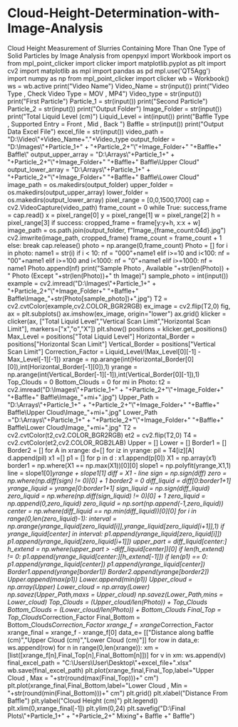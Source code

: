 # Cloud-Height-Determination-with-Image-Analysis
Cloud Height Measurement of Slurries Containing More Than One Type of Solid Particles by Image Analysis
from openpyxl import Workbook
import os
from mpl_point_clicker import clicker
import matplotlib.pyplot as plt
import cv2
import matplotlib as mpl
import pandas as pd
mpl.use('QT5Agg')                                   
import numpy as np
from mpl_point_clicker import clicker 
wb = Workbook()
ws = wb.active
print("Video Name")
Video_Name = str(input())
print("Video Type , Check Video Type = MOV , MP4")
Video_type = str(input())
print("First Particle")
Particle_1 = str(input())
print("Second Particle")
Particle_2 = str(input())
print("Output Folder")
Image_Folder = str(input())
print("Total Liquid Level (cm)")
Liquid_Level = int(input())
print("Baffle Type , Supported Entry = Front , Mid , Back ")
Baffle = str(input())
print("Output Data Excel File")
excel_file = str(input())
video_path = "D:\\Video\\"+Video_Name+"."+Video_type
output_folder = "D:\\Images\\"+Particle_1+" + "+Particle_2+"\\"+Image_Folder+" "+Baffle+" Baffle\\"
output_upper_array = "D:\\Arrays\\"+Particle_1+" + "+Particle_2+"\\"+Image_Folder+" "+Baffle+" Baffle\\Upper Cloud"
output_lower_array = "D:\\Arrays\\"+Particle_1+" + "+Particle_2+"\\"+Image_Folder+" "+Baffle+" Baffle\\Lower Cloud"
image_path = os.makedirs(output_folder)
upper_folder = os.makedirs(output_upper_array)
lower_folder = os.makedirs(output_lower_array)
pixel_range = [0,0,1500,1700] 
cap = cv2.VideoCapture(video_path)
frame_count = 0
while True:
    success,frame = cap.read()
    x = pixel_range[0]
    y = pixel_range[1]
    w = pixel_range[2]
    h = pixel_range[3]
    if success:
        cropped_frame = frame[y:y+h, x:x + w]
        image_path = os.path.join(output_folder, f"Image_{frame_count:04d}.jpg")
        cv2.imwrite(image_path, cropped_frame)
        frame_count = frame_count + 1
    else:
        break
cap.release()
photo = np.arange(0,frame_count)
Photo = []
for i in photo:
    name1 = str(i)
    if i < 10:
        nf = "000"+name1
    elif i>=10 and i<100:
        nf = "00"+name1
    elif i>=100 and i<1000:
        nf = "0"+name1
    elif i>=1000:
        nf = name1
    Photo.append(nf)
print("Sample Photo , Available "+str(len(Photo)) + " Photo (Except "+str(len(Photo))+" th Image)")
sample_photo = int(input())
example = cv2.imread("D:\\Images\\"+Particle_1+" + "+Particle_2+"\\"+Image_Folder+" "+Baffle+" Baffle\\Image_"+str(Photo[sample_photo])+".jpg")
T2 = cv2.cvtColor(example,cv2.COLOR_BGR2RGB)
ex_image = cv2.flip(T2,0)
fig, ax = plt.subplots()
ax.imshow(ex_image, origin="lower")
ax.grid()
klicker = clicker(ax, ["Total Liquid Level","Vertical Scan Limit","Horizontal Scan Limit"], markers=["x","o","X"])
plt.show()
positions = klicker.get_positions()
Max_Level = positions["Total Liquid Level"]
Horizontal_Border = positions["Horizontal Scan Limit"]
Vertical_Border = positions["Vertical Scan Limit"]
Correction_Factor = Liquid_Level/(Max_Level[0][-1] - Max_Level[-1][-1])
xrange = np.arange(int(Horizontal_Border[0][0]),int(Horizontal_Border[-1][0]),1)
yrange = np.arange(int(Vertical_Border[-1][-1]),int(Vertical_Border[0][-1]),1)
Top_Clouds = 0
Bottom_Clouds = 0
for mi in Photo:
    t2 = cv2.imread("D:\\Images\\"+Particle_1+" + "+Particle_2+"\\"+Image_Folder+" "+Baffle+" Baffle\\Image_"+mi+".jpg")
    Upper_Path = "D:\\Arrays\\"+Particle_1+" + "+Particle_2+"\\"+Image_Folder+" "+Baffle+" Baffle\\Upper Cloud\\Image_"+mi+".jpg"
    Lower_Path ="D:\\Arrays\\"+Particle_1+" + "+Particle_2+"\\"+Image_Folder+" "+Baffle+" Baffle\\Lower Cloud\\Image_"+mi+".jpg"
    T2 = cv2.cvtColor(t2,cv2.COLOR_BGR2RGB)
    et2 = cv2.flip(T2,0)
    T4 = cv2.cvtColor(et2,cv2.COLOR_RGB2LAB)
    Upper = []
    Lower = []
    Border1 = []
    Border2 = []
    for A in xrange:
        d=[]
        for iz in yrange:
            pil = T4[iz][A]
            d.append(pil)
        x1 =[]
        p1 = []
        for p in d :
            x1.append(p[0])
        X1 = np.array(x1)
        border1 = np.where(X1 == np.max(X1))[0][0]
        slope1 = np.polyfit(yrange,X1,1)
        line = slope1[0]*yrange + slope1[1]
        diff = X1 - line
        sign = np.sign(diff)
        zero = np.where(np.diff(sign) != 0)[0] + 1
        border2 = 0
        diff_liquid = diff[0:border1+1]
        yrange_liquid = yrange[0:border1+1]
        sign_liquid = np.sign(diff_liquid)
        zero_liquid = np.where(np.diff(sign_liquid) != 0)[0] + 1
        zero_liquid = np.append(0,zero_liquid)
        zero_liquid = np.sort(np.append(-1,zero_liquid))
        center = np.where(diff_liquid == np.min(diff_liquid))[0][0]
        for i in range(0,len(zero_liquid)-1):
            interval = np.arange(yrange_liquid[zero_liquid[i]],yrange_liquid[zero_liquid[i+1]],1)
            if yrange_liquid[center] in interval:
                p1.append(yrange_liquid[zero_liquid[i]])
                p1.append(yrange_liquid[zero_liquid[i+1]])
        upper_part = diff_liquid[center:]
        h_extend = np.where(upper_part > -diff_liquid[center])[0]
        if len(h_extend) != 0:
            p1.append(yrange_liquid[center:][h_extend[-1]])
        if len(p1) == 0:
            p1.append(yrange_liquid[center])
            p1.append(yrange_liquid[center])
        Border1.append(yrange[border1])
        Border2.append(yrange[border2])
        Upper.append(max(p1))
        Lower.append(min(p1))
    Upper_cloud = np.array(Upper)
    Lower_cloud = np.array(Lower)
    np.savez(Upper_Path,maxs = Upper_cloud)
    np.savez(Lower_Path,mins = Lower_cloud)
    Top_Clouds = (Upper_cloud/len(Photo)) + Top_Clouds
    Bottom_Clouds = (Lower_cloud/len(Photo)) + Bottom_Clouds
Final_Top = Top_Clouds*Correction_Factor
Final_Bottom = Bottom_Clouds*Correction_Factor
xrange_f = xrange*Correction_Factor
xrange_final = xrange_f - xrange_f[0]
data_e= [["Distance along baffle (cm)","Upper Cloud (cm)","Lower Cloud (cm)"]]
for row in data_e:
    ws.append(row)
for n in range(0,len(xrange)):
    xm = [list([xrange_f[n],Final_Top[n],Final_Bottom[n]])]
    for v in xm:
        ws.append(v)
final_excel_path = "C:\\Users\\User\\Desktop\\"+excel_file+".xlsx"
wb.save(final_excel_path)
plt.plot(xrange_final,Final_Top,label="Upper Cloud , Max = "+str(round(max(Final_Top)))+" cm")
plt.plot(xrange_final,Final_Bottom,label="Lower Cloud , Min = "+str(round(min(Final_Bottom)))+" cm")
plt.grid()
plt.xlabel("Distance From Baffle")
plt.ylabel("Cloud Height (cm)")
plt.legend()
plt.xlim(0,xrange_final[-1])
plt.ylim(0,24)
plt.savefig("D:\\Final Plots\\"+Particle_1+" + "+Particle_2+" Mixing"+ Baffle +" Baffle")
